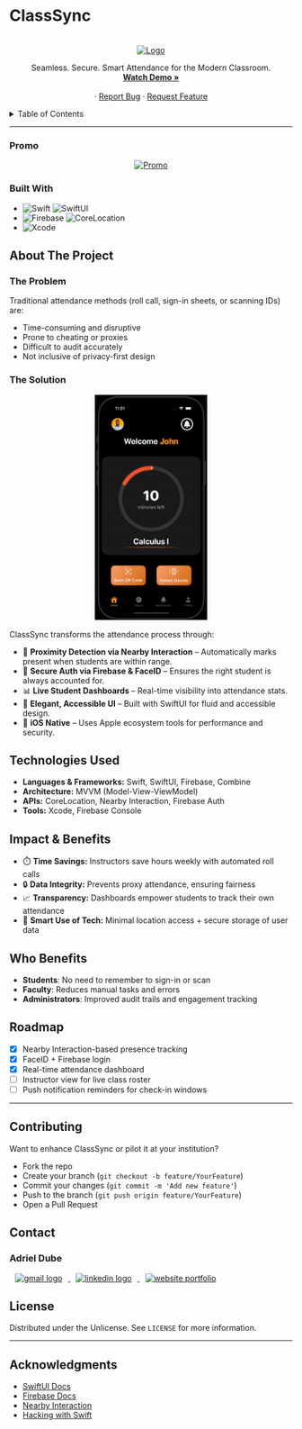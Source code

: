 # ClassSync

<!-- PROJECT LOGO -->

<br />
<div align="center">
  <a href="https://github.com/adrdube/Classync">
    <img src="https://s14.gifyu.com/images/bxpc8.png" alt="Logo" width="150" height="150">
  </a>
  <p align="center">
    Seamless. Secure. Smart Attendance for the Modern Classroom.
    <br />
    <a href="https://drive.google.com/file/d/1SrZVmEqOnvEH3af8J0s7yjYr2p57tWI1/view?usp=share_link"><strong>Watch Demo »</strong></a>
    <br />
    <br />
    &middot;
    <a href="https://github.com/adrdube/Classync/issues/new?labels=bug&template=bug-report.md">Report Bug</a>
    &middot;
    <a href="https://github.com/adrdube/Classync/issues/new?labels=enhancement&template=feature-request.md">Request Feature</a>
  </p>
</div>

<details>
  <summary>Table of Contents</summary>
  <ol>
    <li><a href="#about-the-project">About The Project</a>
      <ul>
        <li><a href="#the-problem">The Problem</a></li>
        <li><a href="#the-solution">The Solution</a></li>
        <li><a href="#technologies-used">Technologies Used</a></li>
        <li><a href="#impact--benefits">Impact & Benefits</a></li>
        <li><a href="#who-benefits">Who Benefits</a></li>
      </ul>
    </li>
    <li><a href="#roadmap">Roadmap</a></li>
    <li><a href="#contributing">Contributing</a></li>
    <li><a href="#contact">Contact</a></li>
    <li><a href="#license">License</a></li>
    <li><a href="#acknowledgments">Acknowledgments</a></li>
  </ol>
</details>

---
### Promo

<div align="center">
  <a href="https://drive.google.com/file/d/1SrZVmEqOnvEH3af8J0s7yjYr2p57tWI1/view?usp=share_link">
    <img src="https://github.com/AdrDube/Classync/blob/main/Classync/Promo.gif" alt="Promo" width="450" height="300">
  </a>
</div>

### Built With

* ![Swift][swift] ![SwiftUI][swiftui]
* ![Firebase][firebase] ![CoreLocation][corelocation]
* ![Xcode][xcode]

## About The Project

### The Problem

Traditional attendance methods (roll call, sign-in sheets, or scanning IDs) are:

* Time-consuming and disruptive
* Prone to cheating or proxies
* Difficult to audit accurately
* Not inclusive of privacy-first design

### The Solution
<div align="center">
  <a href="https://drive.google.com/file/d/1062mCP05BvNcqWPmuy7CPSeZAjfiqAdv/view?usp=share_link">
    <img 
      src="https://raw.githubusercontent.com/AdrDube/adrdube/main/.github/workflows/ClassSync-short.gif" 
      height="400" 
      alt="Classync Demo">
  </a>
</div>

ClassSync transforms the attendance process through:

* 📍 **Proximity Detection via Nearby Interaction** – Automatically marks present when students are within range.
* 🔐 **Secure Auth via Firebase & FaceID** – Ensures the right student is always accounted for.
* 📊 **Live Student Dashboards** – Real-time visibility into attendance stats.
* 🎨 **Elegant, Accessible UI** – Built with SwiftUI for fluid and accessible design.
* 📱 **iOS Native** – Uses Apple ecosystem tools for performance and security.

## Technologies Used

* **Languages & Frameworks:** Swift, SwiftUI, Firebase, Combine
* **Architecture:** MVVM (Model-View-ViewModel)
* **APIs:** CoreLocation, Nearby Interaction, Firebase Auth
* **Tools:** Xcode, Firebase Console

## Impact & Benefits

* ⏱️ **Time Savings:** Instructors save hours weekly with automated roll calls
* 🔒 **Data Integrity:** Prevents proxy attendance, ensuring fairness
* 📈 **Transparency:** Dashboards empower students to track their own attendance
* 📡 **Smart Use of Tech:** Minimal location access + secure storage of user data

## Who Benefits

* **Students**: No need to remember to sign-in or scan
* **Faculty**: Reduces manual tasks and errors
* **Administrators**: Improved audit trails and engagement tracking

## Roadmap

* [x] Nearby Interaction-based presence tracking
* [x] FaceID + Firebase login
* [x] Real-time attendance dashboard
* [ ] Instructor view for live class roster
* [ ] Push notification reminders for check-in windows

---

## Contributing

Want to enhance ClassSync or pilot it at your institution?

* Fork the repo
* Create your branch (`git checkout -b feature/YourFeature`)
* Commit your changes (`git commit -m 'Add new feature'`)
* Push to the branch (`git push origin feature/YourFeature`)
* Open a Pull Request

## Contact

### Adriel Dube

<div align="left">
  <a href="mailto:adrtdube@gmail.com" target="_blank">
    <img src="https://img.shields.io/static/v1?message=Gmail&logo=gmail&label=&color=D14836&logoColor=white&labelColor=&style=for-the-badge" height="35" alt="gmail logo" hspace="10"/>
  </a>
  <a href="https://www.linkedin.com/in/adrieltdube/" target="_blank">
    <img src="https://img.shields.io/static/v1?message=LinkedIn&logo=linkedin&label=&color=0077B5&logoColor=white&labelColor=&style=for-the-badge" height="35" alt="linkedin logo" hspace="10" />
  </a>
  <a href="https://adrdube.github.io/" target="_blank">
    <img src="https://imgur.com/aQG90R1.png" height="35"  width="120" alt="website portfolio" hspace="10"/>
  </a>
</div>

## License

Distributed under the Unlicense. See `LICENSE` for more information.

---

## Acknowledgments

* [SwiftUI Docs](https://developer.apple.com/documentation/swiftui/)
* [Firebase Docs](https://firebase.google.com/docs)
* [Nearby Interaction](https://developer.apple.com/documentation/nearbyinteraction/)
* [Hacking with Swift](https://www.hackingwithswift.com/)

<!-- Badge Links -->

[swift]: https://img.shields.io/badge/Swift-FA7343.svg?style=for-the-badge&logo=swift&logoColor=white
[firebase]: https://img.shields.io/badge/Firebase-FFCA28.svg?style=for-the-badge&logo=firebase&logoColor=white
[xcode]: https://img.shields.io/badge/Xcode-147EFB.svg?style=for-the-badge&logo=xcode&logoColor=white
[swiftui]: https://img.shields.io/badge/SwiftUI-000000.svg?style=for-the-badge&logo=swift&logoColor=white
[corelocation]: https://img.shields.io/badge/CoreLocation-4285F4.svg?style=for-the-badge&logo=apple&logoColor=white
[mvvm]: https://img.shields.io/badge/MVVM-007ACC.svg?style=for-the-badge&logo=visualstudiocode&logoColor=white
